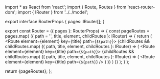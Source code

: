 import * as React from 'react';
import { Route, Routes } from 'react-router-dom';
import { IRouter } from '../../model';

export interface RouterProps {
  pages: IRouter[];
}

export const Router = ({ pages }: RouterProps) => {
  const pageRoutes = pages.map(
    ({ path = '', title, element, childRoutes }: IRouter) => {
      return (
        <Route element={element} key={title} path={`${path}`}>
          {childRoutes &&
            childRoutes.map(
              ({ path, title, element, childRoutes }: IRouter) => (
                <Route element={element} key={title} path={`${path}`}>
                  {childRoutes &&
                    childRoutes.map(
                      ({ path, title, element, childRoutes }: IRouter) => (
                        <Route element={element} key={title} path={`${path}`} />
                      )
                    )}
                </Route>
              )
            )}
        </Route>
      );
    }
  );

  return <Routes>{pageRoutes}</Routes>;
};
